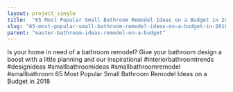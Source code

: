 ```yaml
---
layout: project_single
title:  "65 Most Popular Small Bathroom Remodel Ideas on a Budget in 2018"
slug: "65-most-popular-small-bathroom-remodel-ideas-on-a-budget-in-2018"
parent: "master-bathroom-ideas-remodel-on-a-budget"
---
```

Is your home in need of a bathroom remodel? Give your bathroom design a boost with a little planning and our inspirational #interiorbathroomtrends #designideas #smallbathroomideas #smallbathroomremodel #smallbathroom 65 Most Popular Small Bathroom Remodel Ideas on a Budget in 2018